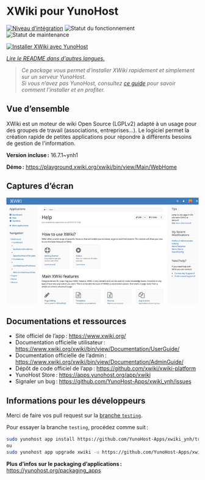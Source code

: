 <!--
Nota bene : ce README est automatiquement généré par <https://github.com/YunoHost/apps/tree/master/tools/readme_generator>
Il NE doit PAS être modifié à la main.
-->

# XWiki pour YunoHost

[![Niveau d’intégration](https://dash.yunohost.org/integration/xwiki.svg)](https://ci-apps.yunohost.org/ci/apps/xwiki/) ![Statut du fonctionnement](https://ci-apps.yunohost.org/ci/badges/xwiki.status.svg) ![Statut de maintenance](https://ci-apps.yunohost.org/ci/badges/xwiki.maintain.svg)

[![Installer XWiki avec YunoHost](https://install-app.yunohost.org/install-with-yunohost.svg)](https://install-app.yunohost.org/?app=xwiki)

*[Lire le README dans d'autres langues.](./ALL_README.md)*

> *Ce package vous permet d’installer XWiki rapidement et simplement sur un serveur YunoHost.*  
> *Si vous n’avez pas YunoHost, consultez [ce guide](https://yunohost.org/install) pour savoir comment l’installer et en profiter.*

## Vue d’ensemble

XWiki est un moteur de wiki Open Source (LGPLv2) adapté à un usage pour des groupes de travail (associations, entreprises…). Le logiciel permet la création rapide de petites applications pour répondre à différents besoins de gestion de l'information.

**Version incluse :** 16.7.1~ynh1

**Démo :** <https://playground.xwiki.org/xwiki/bin/view/Main/WebHome>

## Captures d’écran

![Capture d’écran de XWiki](./doc/screenshots/XWiki-standard-help.jpg)

## Documentations et ressources

- Site officiel de l’app : <https://www.xwiki.org/>
- Documentation officielle utilisateur : <https://www.xwiki.org/xwiki/bin/view/Documentation/UserGuide/>
- Documentation officielle de l’admin : <https://www.xwiki.org/xwiki/bin/view/Documentation/AdminGuide/>
- Dépôt de code officiel de l’app : <https://github.com/xwiki/xwiki-platform>
- YunoHost Store : <https://apps.yunohost.org/app/xwiki>
- Signaler un bug : <https://github.com/YunoHost-Apps/xwiki_ynh/issues>

## Informations pour les développeurs

Merci de faire vos pull request sur la [branche `testing`](https://github.com/YunoHost-Apps/xwiki_ynh/tree/testing).

Pour essayer la branche `testing`, procédez comme suit :

```bash
sudo yunohost app install https://github.com/YunoHost-Apps/xwiki_ynh/tree/testing --debug
ou
sudo yunohost app upgrade xwiki -u https://github.com/YunoHost-Apps/xwiki_ynh/tree/testing --debug
```

**Plus d’infos sur le packaging d’applications :** <https://yunohost.org/packaging_apps>
